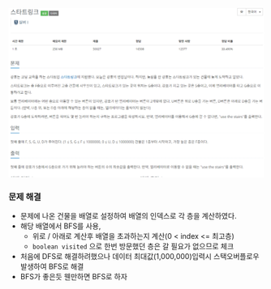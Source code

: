 ![img.png](image/스타트링크.png)
### 문제 해결 
- 문제에 나온 건물을 배열로 설정하여 배열의 인덱스로 각 층을 계산하였다.
- 해당 배열에서 BFS를 사용,
  - 위로 / 아래로 계산후 배열을 초과하는지 계산(0 < index <= 최고층)
  - `boolean visited` 으로 한번 방문했던 층은 갈 필요가 없으므로 체크
- 처음에 DFS로 해결하려했으나 데이터 최대값(1,000,000)입력시 스택오버플로우 발생하여 BFS로 해결
- BFS가 좋은듯 웬만하면 BFS로 하자
